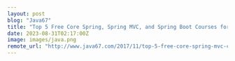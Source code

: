 ```yaml
---
layout: post
blog: "Java67"
title: "Top 5 Free Core Spring, Spring MVC, and Spring Boot Courses for Beginners in 2023 - Best of Lot"
date: 2023-08-31T02:17:00Z
image: images/java.png
remote_url: "http://www.java67.com/2017/11/top-5-free-core-spring-mvc-courses-learn-online.html"
---
```

